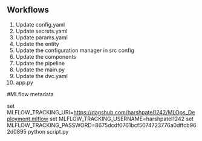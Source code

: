 ## Workflows

1. Update config.yaml
2. Update secrets.yaml
3. Update params.yaml
4. Update the entity
5. Update the configuration manager in src config
6. Update the components
7. Update the pipeline 
8. Update the main.py
9. Update the dvc.yaml
10. app.py

#MLflow metadata

set MLFLOW_TRACKING_URI=https://dagshub.com/harshpatel1242/MLOps_Deployment.mlflow
set MLFLOW_TRACKING_USERNAME=harshpatel1242
set MLFLOW_TRACKING_PASSWORD=8675dcdf0761bcf5074723776a0dffcb962d0895
python script.py